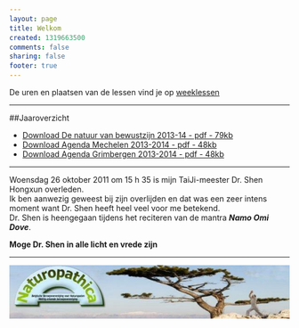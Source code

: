 ```yaml
--- 
layout: page
title: Welkom	
created: 1319663500
comments: false
sharing: false  
footer: true
---
```

 
De uren en plaatsen van de lessen vind je op [weeklessen](/taijiquan/weeklessen.html)


---

##Jaaroverzicht
* [Download De natuur van bewustzijn 2013-14 - pdf - 79kb](/flyers/De_natuur_van_bewustzijn_2013-14.pdf)  
* [Download Agenda Mechelen 2013-2014 - pdf - 48kb](/flyers/Agenda_Mechelen_2013-2014.pdf)  
* [Download Agenda Grimbergen 2013-2014 - pdf - 48kb](/flyers/Agenda_Grimbergen_2013-2014.pdf) 

---

Woensdag 26 oktober 2011 om 15 h 35 is mijn TaiJi-meester Dr. Shen Hongxun overleden.  
Ik ben aanwezig geweest bij zijn overlijden en dat was een zeer intens moment want Dr. Shen heeft heel veel voor me betekend.  
Dr. Shen is heengegaan tijdens het reciteren van de mantra ***Namo Omi Dove***.

**Moge Dr. Shen in alle licht en vrede zijn**


---

[![Naturopathica](images/naturopathica.jpg)](http://www.naturopathica.be/)